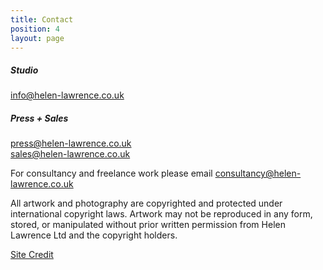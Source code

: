 ```yaml
---
title: Contact
position: 4
layout: page
---
```


##### Studio 
[info@helen-lawrence.co.uk](mailto:info@helen-lawrence.co.uk)

##### Press + Sales
[press@helen-lawrence.co.uk](mailto:press@helen-lawrence.co.uk)  
[sales@helen-lawrence.co.uk](mailto:sales@helen-lawrence.co.uk) 

For consultancy and freelance work please email
[consultancy@helen-lawrence.co.uk](mailto:consultancy@helen-lawrence.co.uk)

All artwork and photography are copyrighted and protected under international copyright laws. Artwork may not be reproduced in any form, stored, or manipulated without prior written permission from Helen Lawrence Ltd and the copyright holders.

[Site Credit](http://garethjohnsdesign.com)